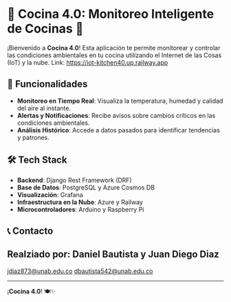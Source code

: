 # 🌟 Cocina 4.0: Monitoreo Inteligente de Cocinas 🌟

¡Bienvenido a **Cocina 4.0**! Esta aplicación te permite monitorear y controlar las condiciones ambientales en tu cocina utilizando el Internet de las Cosas (IoT) y la nube.
Link: https://iot-kitchen40.up.railway.app

## 🚀 Funcionalidades

- **Monitoreo en Tiempo Real**: Visualiza la temperatura, humedad y calidad del aire al instante.
- **Alertas y Notificaciones**: Recibe avisos sobre cambios críticos en las condiciones ambientales.
- **Análisis Histórico**: Accede a datos pasados para identificar tendencias y patrones.

## 🛠️ Tech Stack

- **Backend**: Django Rest Framework (DRF)
- **Base de Datos**: PostgreSQL y Azure Cosmos DB
- **Visualización**: Grafana
- **Infraestructura en la Nube**: Azure y Railway
- **Microcontroladores**: Arduino y Raspberry Pi

## 📞 Contacto

Realziado por: Daniel Bautista y Juan Diego Diaz
- 
[jdiaz873@unab.edu.co](mailto:jdiaz873@unab.edu.co)
[dbautista542@unab.edu.co](mailto:dbautista542@unab.edu.co)


---

¡**Cocina 4.0**! 🍽️✨
